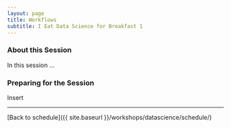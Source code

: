 ```yaml
---
layout: page
title: Workflows
subtitle: I Eat Data Science for Breakfast 1
---
```


### About this Session

In this session ...

### Preparing for the Session

Insert

* * *

[Back to schedule]({{ site.baseurl }}/workshops/datascience/schedule/)
